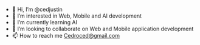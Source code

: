 - 👋 Hi, I’m @cedjustin
- 👀 I’m interested in Web, Mobile and AI development
- 🌱 I’m currently learning AI
- 💞️ I’m looking to collaborate on Web and Mobile application development
- 📫 How to reach me Cedroced@gmail.com

<!---
cedjustin/cedjustin is a ✨ special ✨ repository because its `README.md` (this file) appears on your GitHub profile.
You can click the Preview link to take a look at your changes.
--->
